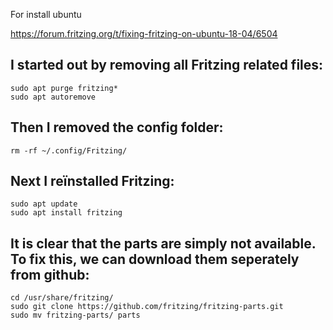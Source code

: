 
For install ubuntu

https://forum.fritzing.org/t/fixing-fritzing-on-ubuntu-18-04/6504


## I started out by removing all Fritzing related files:

```
sudo apt purge fritzing*
sudo apt autoremove
```

## Then I removed the config folder:

```
rm -rf ~/.config/Fritzing/
```

## Next I reïnstalled Fritzing:

```
sudo apt update
sudo apt install fritzing
```


## It is clear that the parts are simply not available. To fix this, we can download them seperately from github:

```
cd /usr/share/fritzing/
sudo git clone https://github.com/fritzing/fritzing-parts.git
sudo mv fritzing-parts/ parts
```



